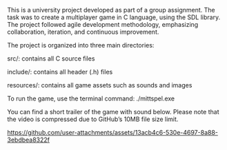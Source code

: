 This is a university project developed as part of a group assignment. The task was to create a multiplayer game in C language, using the SDL library. The project followed agile development methodology, emphasizing collaboration, iteration, and continuous improvement.

The project is organized into three main directories:

src/: contains all C source files

include/: contains all header (.h) files

resources/: contains all game assets such as sounds and images


To run the game, use the terminal command: ./mittspel.exe


You can find a short trailer of the game with sound below. Please note that the video is compressed due to GitHub’s 10MB file size limit.




https://github.com/user-attachments/assets/13acb4c6-530e-4697-8a88-3ebdbea8322f

